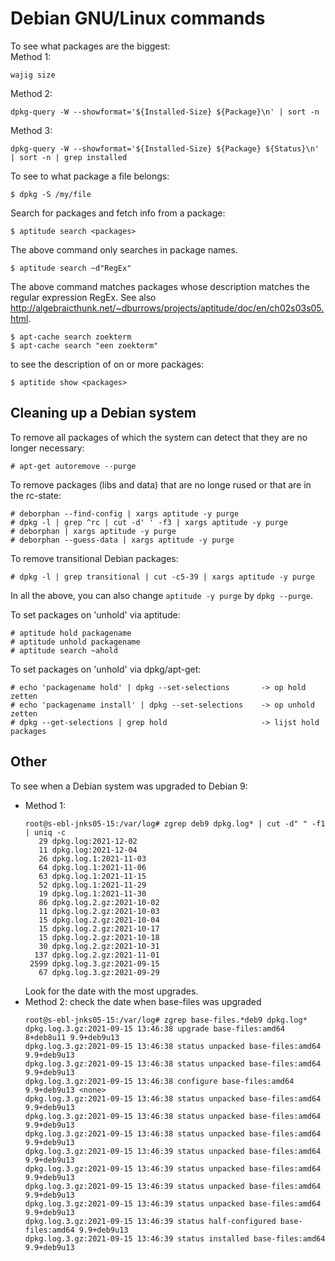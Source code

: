 # Debian GNU/Linux commands

To see what packages are the biggest:<br>
Method 1:
```
wajig size
```
Method 2:
```
dpkg-query -W --showformat='${Installed-Size} ${Package}\n' | sort -n
```
Method 3:
```
dpkg-query -W --showformat='${Installed-Size} ${Package} ${Status}\n' | sort -n | grep installed
```

To see to what package a file belongs:
```
$ dpkg -S /my/file
```

Search for packages and fetch info from a package:
```
$ aptitude search <packages>
```
The above command only searches in package names.
```
$ aptitude search ~d"RegEx"
```
The above command matches packages whose description matches the regular expression RegEx. 
See also http://algebraicthunk.net/~dburrows/projects/aptitude/doc/en/ch02s03s05.html.
```
$ apt-cache search zoekterm
$ apt-cache search "een zoekterm"
```

to see the description of on or more packages:
```
$ aptitide show <packages>
```

## Cleaning up a Debian system

To remove all packages of which the system can detect that they are no longer necessary:
```
# apt-get autoremove --purge
```

To remove packages (libs and data) that are no longe rused or that are in the rc-state:
```
# deborphan --find-config | xargs aptitude -y purge
# dpkg -l | grep ^rc | cut -d' ' -f3 | xargs aptitude -y purge
# deborphan | xargs aptitude -y purge
# deborphan --guess-data | xargs aptitude -y purge
```

To remove transitional Debian packages:
```
# dpkg -l | grep transitional | cut -c5-39 | xargs aptitude -y purge
```

In all the above, you can also change `aptitude -y purge` by `dpkg --purge`.

To set packages on 'unhold' via aptitude:
```
# aptitude hold packagename
# aptitude unhold packagename
# aptitude search ~ahold
```

To set packages on 'unhold' via dpkg/apt-get:
```
# echo 'packagename hold' | dpkg --set-selections       -> op hold zetten
# echo 'packagename install' | dpkg --set-selections    -> op unhold zetten
# dpkg --get-selections | grep hold                     -> lijst hold packages
```

## Other

To see when a Debian system was upgraded to Debian 9:
* Method 1:
  ```
  root@s-ebl-jnks05-15:/var/log# zgrep deb9 dpkg.log* | cut -d" " -f1 | uniq -c
     29 dpkg.log:2021-12-02
     11 dpkg.log:2021-12-04
     26 dpkg.log.1:2021-11-03
     64 dpkg.log.1:2021-11-06
     63 dpkg.log.1:2021-11-15
     52 dpkg.log.1:2021-11-29
     19 dpkg.log.1:2021-11-30
     86 dpkg.log.2.gz:2021-10-02
     11 dpkg.log.2.gz:2021-10-03
     15 dpkg.log.2.gz:2021-10-04
     15 dpkg.log.2.gz:2021-10-17
     15 dpkg.log.2.gz:2021-10-18
     30 dpkg.log.2.gz:2021-10-31
    137 dpkg.log.2.gz:2021-11-01
   2599 dpkg.log.3.gz:2021-09-15
     67 dpkg.log.3.gz:2021-09-29
  ```
  Look for the date with the most upgrades.
* Method 2: check the date when base-files was upgraded
  ```
  root@s-ebl-jnks05-15:/var/log# zgrep base-files.*deb9 dpkg.log*
  dpkg.log.3.gz:2021-09-15 13:46:38 upgrade base-files:amd64 8+deb8u11 9.9+deb9u13
  dpkg.log.3.gz:2021-09-15 13:46:38 status unpacked base-files:amd64 9.9+deb9u13
  dpkg.log.3.gz:2021-09-15 13:46:38 status unpacked base-files:amd64 9.9+deb9u13
  dpkg.log.3.gz:2021-09-15 13:46:38 configure base-files:amd64 9.9+deb9u13 <none>
  dpkg.log.3.gz:2021-09-15 13:46:38 status unpacked base-files:amd64 9.9+deb9u13
  dpkg.log.3.gz:2021-09-15 13:46:38 status unpacked base-files:amd64 9.9+deb9u13
  dpkg.log.3.gz:2021-09-15 13:46:38 status unpacked base-files:amd64 9.9+deb9u13
  dpkg.log.3.gz:2021-09-15 13:46:39 status unpacked base-files:amd64 9.9+deb9u13
  dpkg.log.3.gz:2021-09-15 13:46:39 status unpacked base-files:amd64 9.9+deb9u13
  dpkg.log.3.gz:2021-09-15 13:46:39 status unpacked base-files:amd64 9.9+deb9u13
  dpkg.log.3.gz:2021-09-15 13:46:39 status unpacked base-files:amd64 9.9+deb9u13
  dpkg.log.3.gz:2021-09-15 13:46:39 status half-configured base-files:amd64 9.9+deb9u13
  dpkg.log.3.gz:2021-09-15 13:46:39 status installed base-files:amd64 9.9+deb9u13
  ```
